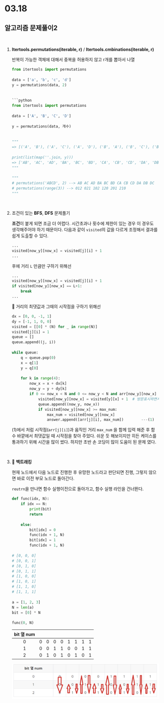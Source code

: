 # 03.18

## 알고리즘 문제풀이2

<br>

1. **Itertools.permutations(iterable, r)** / **Itertools.cmbinations(iterable, r)** 

   반복이 가능한 객체에 대해서 중복을 허용하지 않고 r개를 뽑아서 나열

   ```python
   from itertools import permutations
   
   data = ['a', 'b', 'c', 'd']
   y = permutations(data, 2)
   
   
   ```python
   from itertools import permutations
   
   data = ['A', 'B', 'C', 'D']
   
   y = permutations(data, 개수)
   
   
   """
   => [('A', 'B'), ('A', 'C'), ('A', 'D'), ('B', 'A'), ('B', 'C'), ('B', 'D'), ('C', 'A'), ('C', 'B'), ('C', 'D'), ('D', 'A'), ('D', 'B'), ('D', 'C')]
   
   print(list(map(''.join, y)))
   => ['AB', 'AC', 'AD', 'BA', 'BC', 'BD', 'CA', 'CB', 'CD', 'DA', 'DB', 'DC']
   """
   
   """
   # permutations('ABCD', 2) --> AB AC AD BA BC BD CA CB CD DA DB DC
   # permutations(range(3)) --> 012 021 102 120 201 210
   """
   
   ```

   <br>

2. 조건이 있는 **BFS**, **DFS** 문제풀기

   **조건**이 붙게 되면 조금 더 어렵다. 시간초과나 횟수에 제한이 있는 경우 이 경우도 생각해주어야 하기 때문이다. 다음과 같이 `visited`의 값을 다르게 조정해서 결과를 쉽게 도출할 수 있다. 

   ```python
   ...
   visited[now_y][now_x] = visited[j][i] + 1
   ...
   ```

   후에 거리 `L` 만큼만 구하기 위해선

   ```python
   ...
   visited[now_y][now_x] = visited[j][i] + 1
   if visited[now_y][now_x] == L+1:
       break
   ...
   ```

   :seedling: 거리의 최댓값과 그때의 시작점을 구하기 위해선

   ```python
   dx = [0, 0, -1, 1]
   dy = [-1, 1, 0, 0]
   visited = [[0] * (N) for _ in range(N)]
   visited[j][i] = 1
   queue = []
   queue.append((j, i))
   
   while queue:
       q = queue.pop(0)
       x = q[1]
       y = q[0]
   
       for k in range(4):
           now_x = x + dx[k]
           now_y = y + dy[k]
           if 0 <= now_x < N and 0 <= now_y < N and arr[now_y][now_x] == arr[y][x] + 1:
               visited[now_y][now_x] = visited[y][x] + 1  # 방문표시하면서 연속으로 몇번째인지 기록
               queue.append((now_y, now_x))
               if visited[now_y][now_x] >= max_num:
                   max_num = visited[now_y][now_x]
                   answer.append([arr[j][i], max_num])        ---(1)
   ```

   (1)에서 처럼 시작점(`arr[j][i]`)과 움직인 거리 `max_num` 을 함께 입력 해준 후 함수 바깥에서 최댓값일 때 시작점을 찾아 주었다. 쉬운 듯 해보이지만 히든 케이스를 통과하기 위해 시간을 많이 썼다. 하지만 초반 손 코딩이 많이 도움이 된 문제 였다. 

   <br>

3. :red_circle: **백트래킹**

   현재 노드에서 다음 노드로 진행한 후 유망한 노드라고 판단되면 진행, 그렇지 않으면 바로 이전 부모 노드로 돌아간다.
   
   `reutrn`을 만나면 함수 실행이전으로 돌아가고, 함수 실행 라인을 건너뛴다. 
   
   ```python
   def func(idx, N):
       if idx == N:
           print(bit)
           return
   
       else:
           bit[idx] = 0
           func(idx + 1, N)
           bit[idx] = 1
           func(idx + 1, N)
   
   # [0, 0, 0]
   # [0, 0, 1]
   # [0, 1, 0]
   # [0, 1, 1]
   # [1, 0, 0]
   # [1, 0, 1]
   # [1, 1, 0]
   # [1, 1, 1]
   
   a = [1, 2, 3]
   N = len(a)
   bit = [0] * N
   
   func(0, N)
   ```
   
   | bit 열 num |      |      |      |      |      |      |      |      |
   | :--------: | :--: | :--: | :--: | :--: | :--: | :--: | :--: | :--: |
   |     0      |  0   |  0   |  0   |  0   |  1   |  1   |  1   |  1   |
   |     1      |  0   |  0   |  1   |  1   |  0   |  0   |  1   |  1   |
   |     2      |  0   |  1   |  0   |  1   |  0   |  1   |  0   |  1   |
   
   ![image-20220318224515639](0318_문제풀이2(백트래킹).assets/image-20220318224515639.png)









